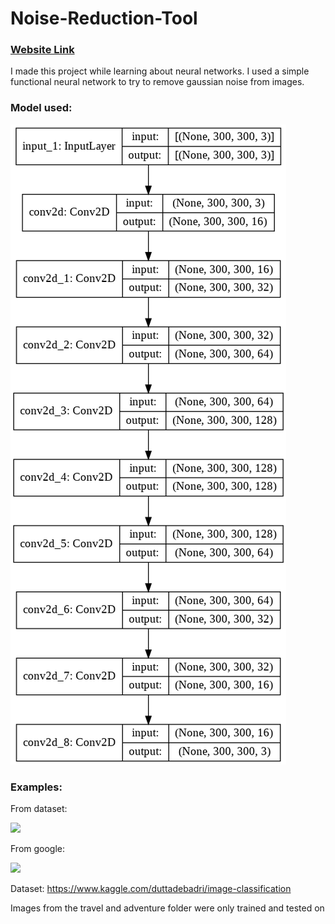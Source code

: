 # Noise-Reduction-Tool

### [Website Link](http://noisy.pythonanywhere.com/)

I made this project while learning about neural networks. I used a simple functional neural network to try to remove gaussian noise from images.

### Model used:

![](images/model_.png)

### Examples:

From dataset:

![](images/Example%20#1.png)

From google:

![](images/Example%20#2.png)


Dataset: https://www.kaggle.com/duttadebadri/image-classification

Images from the travel and adventure folder were only trained and tested on
